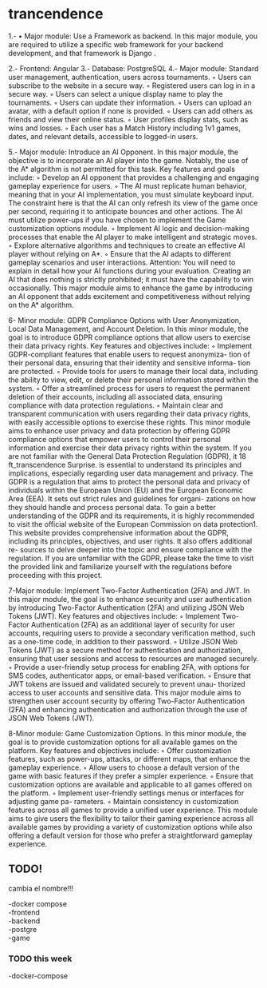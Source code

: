 # trancendence

  1.- • Major module: Use a Framework as backend.
In this major module, you are required to utilize a specific web framework for your
backend development, and that framework is Django .

  2.- Frontend: Angular
  3.- Database: PostgreSQL
  4.- Major module: Standard user management, authentication, users across tournaments.
      ◦ Users can subscribe to the website in a secure way.
◦ Registered users can log in in a secure way.
◦ Users can select a unique display name to play the tournaments.
◦ Users can update their information.
◦ Users can upload an avatar, with a default option if none is provided.
◦ Users can add others as friends and view their online status.
◦ User profiles display stats, such as wins and losses.
◦ Each user has a Match History including 1v1 games, dates, and relevant
details, accessible to logged-in users.

  5.- Major module: Introduce an AI Opponent.
In this major module, the objective is to incorporate an AI player into the game.
Notably, the use of the A* algorithm is not permitted for this task. Key features
and goals include:
◦ Develop an AI opponent that provides a challenging and engaging gameplay
experience for users.
◦ The AI must replicate human behavior, meaning that in your AI implementation, you must simulate keyboard input. The constraint here is that the AI
can only refresh its view of the game once per second, requiring it to anticipate
bounces and other actions.
The AI must utilize power-ups if you have chosen to implement the
Game customization options module.
◦ Implement AI logic and decision-making processes that enable the AI player
to make intelligent and strategic moves.
◦ Explore alternative algorithms and techniques to create an effective AI player
without relying on A*.
◦ Ensure that the AI adapts to different gameplay scenarios and user interactions.
Attention: You will need to explain in detail how your AI functions
during your evaluation. Creating an AI that does nothing is strictly
prohibited; it must have the capability to win occasionally.
This major module aims to enhance the game by introducing an AI opponent that
adds excitement and competitiveness without relying on the A* algorithm.


6- Minor module: GDPR Compliance Options with User Anonymization, Local
Data Management, and Account Deletion.
In this minor module, the goal is to introduce GDPR compliance options that allow
users to exercise their data privacy rights. Key features and objectives include:
◦ Implement GDPR-compliant features that enable users to request anonymiza-
tion of their personal data, ensuring that their identity and sensitive informa-
tion are protected.
◦ Provide tools for users to manage their local data, including the ability to
view, edit, or delete their personal information stored within the system.
◦ Offer a streamlined process for users to request the permanent deletion of
their accounts, including all associated data, ensuring compliance with data
protection regulations.
◦ Maintain clear and transparent communication with users regarding their data
privacy rights, with easily accessible options to exercise these rights.
This minor module aims to enhance user privacy and data protection by offering
GDPR compliance options that empower users to control their personal information
and exercise their data privacy rights within the system.
If you are not familiar with the General Data Protection Regulation (GDPR), it
18
ft_transcendence Surprise.
is essential to understand its principles and implications, especially regarding user
data management and privacy. The GDPR is a regulation that aims to protect the
personal data and privacy of individuals within the European Union (EU) and the
European Economic Area (EEA). It sets out strict rules and guidelines for organi-
zations on how they should handle and process personal data.
To gain a better understanding of the GDPR and its requirements, it is highly
recommended to visit the official website of the European Commission on data
protection1. This website provides comprehensive information about the GDPR,
including its principles, objectives, and user rights. It also offers additional re-
sources to delve deeper into the topic and ensure compliance with the regulation.
If you are unfamiliar with the GDPR, please take the time to visit the provided link
and familiarize yourself with the regulations before proceeding with this project.


7-Major module: Implement Two-Factor Authentication (2FA) and JWT.
In this major module, the goal is to enhance security and user authentication
by introducing Two-Factor Authentication (2FA) and utilizing JSON Web Tokens
(JWT). Key features and objectives include:
◦ Implement Two-Factor Authentication (2FA) as an additional layer of security
for user accounts, requiring users to provide a secondary verification method,
such as a one-time code, in addition to their password.
◦ Utilize JSON Web Tokens (JWT) as a secure method for authentication and
authorization, ensuring that user sessions and access to resources are managed
securely.
◦ Provide a user-friendly setup process for enabling 2FA, with options for SMS
codes, authenticator apps, or email-based verification.
◦ Ensure that JWT tokens are issued and validated securely to prevent unau-
thorized access to user accounts and sensitive data.
This major module aims to strengthen user account security by offering Two-Factor
Authentication (2FA) and enhancing authentication and authorization through the
use of JSON Web Tokens (JWT).



8-Minor module: Game Customization Options.
In this minor module, the goal is to provide customization options for all available
games on the platform. Key features and objectives include:
◦ Offer customization features, such as power-ups, attacks, or different maps,
that enhance the gameplay experience.
◦ Allow users to choose a default version of the game with basic features if they
prefer a simpler experience.
◦ Ensure that customization options are available and applicable to all games
offered on the platform.
◦ Implement user-friendly settings menus or interfaces for adjusting game pa-
rameters.
◦ Maintain consistency in customization features across all games to provide a
unified user experience.
This module aims to give users the flexibility to tailor their gaming experience
across all available games by providing a variety of customization options while
also offering a default version for those who prefer a straightforward gameplay
experience.


## TODO!

cambia el nombre!!!

-docker compose<br>
-frontend<br>
-backend<br>
-postgre<br>
-game<br>

### TODO this week

-docker-compose




